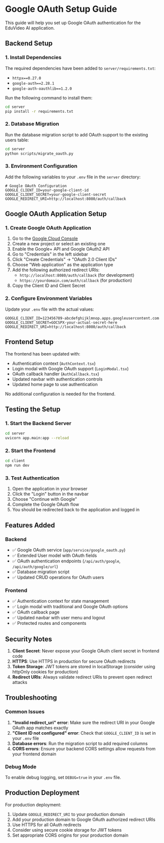 # Google OAuth Setup Guide

This guide will help you set up Google OAuth authentication for the EduVideo AI application.

## Backend Setup

### 1. Install Dependencies

The required dependencies have been added to `server/requirements.txt`:

- `httpx==0.27.0`
- `google-auth==2.28.1`
- `google-auth-oauthlib==1.2.0`

Run the following command to install them:

```bash
cd server
pip install -r requirements.txt
```

### 2. Database Migration

Run the database migration script to add OAuth support to the existing users table:

```bash
cd server
python scripts/migrate_oauth.py
```

### 3. Environment Configuration

Add the following variables to your `.env` file in the `server` directory:

```env
# Google OAuth Configuration
GOOGLE_CLIENT_ID=your-google-client-id
GOOGLE_CLIENT_SECRET=your-google-client-secret
GOOGLE_REDIRECT_URI=http://localhost:8080/auth/callback
```

## Google OAuth Application Setup

### 1. Create Google OAuth Application

1. Go to the [Google Cloud Console](https://console.cloud.google.com/)
2. Create a new project or select an existing one
3. Enable the Google+ API and Google OAuth2 API
4. Go to "Credentials" in the left sidebar
5. Click "Create Credentials" → "OAuth 2.0 Client IDs"
6. Choose "Web application" as the application type
7. Add the following authorized redirect URIs:
   - `http://localhost:8080/auth/callback` (for development)
   - `https://yourdomain.com/auth/callback` (for production)
8. Copy the Client ID and Client Secret

### 2. Configure Environment Variables

Update your `.env` file with the actual values:

```env
GOOGLE_CLIENT_ID=123456789-abcdefghijklmnop.apps.googleusercontent.com
GOOGLE_CLIENT_SECRET=GOCSPX-your-actual-secret-here
GOOGLE_REDIRECT_URI=http://localhost:8080/auth/callback
```

## Frontend Setup

The frontend has been updated with:

- Authentication context (`AuthContext.tsx`)
- Login modal with Google OAuth support (`LoginModal.tsx`)
- OAuth callback handler (`AuthCallback.tsx`)
- Updated navbar with authentication controls
- Updated home page to use authentication

No additional configuration is needed for the frontend.

## Testing the Setup

### 1. Start the Backend Server

```bash
cd server
uvicorn app.main:app --reload
```

### 2. Start the Frontend

```bash
cd client
npm run dev
```

### 3. Test Authentication

1. Open the application in your browser
2. Click the "Login" button in the navbar
3. Choose "Continue with Google"
4. Complete the Google OAuth flow
5. You should be redirected back to the application and logged in

## Features Added

### Backend

- ✅ Google OAuth service (`app/service/google_oauth.py`)
- ✅ Extended User model with OAuth fields
- ✅ OAuth authentication endpoints (`/api/auth/google`, `/api/auth/google/url`)
- ✅ Database migration script
- ✅ Updated CRUD operations for OAuth users

### Frontend

- ✅ Authentication context for state management
- ✅ Login modal with traditional and Google OAuth options
- ✅ OAuth callback page
- ✅ Updated navbar with user menu and logout
- ✅ Protected routes and components

## Security Notes

1. **Client Secret**: Never expose your Google OAuth client secret in frontend code
2. **HTTPS**: Use HTTPS in production for secure OAuth redirects
3. **Token Storage**: JWT tokens are stored in localStorage (consider using httpOnly cookies for production)
4. **Redirect URIs**: Always validate redirect URIs to prevent open redirect attacks

## Troubleshooting

### Common Issues

1. **"Invalid redirect_uri" error**: Make sure the redirect URI in your Google OAuth app matches exactly
2. **"Client ID not configured" error**: Check that `GOOGLE_CLIENT_ID` is set in your `.env` file
3. **Database errors**: Run the migration script to add required columns
4. **CORS errors**: Ensure your backend CORS settings allow requests from your frontend domain

### Debug Mode

To enable debug logging, set `DEBUG=true` in your `.env` file.

## Production Deployment

For production deployment:

1. Update `GOOGLE_REDIRECT_URI` to your production domain
2. Add your production domain to Google OAuth authorized redirect URIs
3. Use HTTPS for all OAuth redirects
4. Consider using secure cookie storage for JWT tokens
5. Set appropriate CORS origins for your production domain
